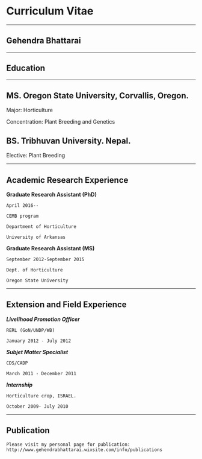 # Curriculum Vitae
----------------------

## Gehendra Bhattarai
----------------------

## Education
-------------------------

## MS. **Oregon State University, Corvallis, Oregon.**
Major: Horticulture
 
Concentration: Plant Breeding and Genetics

## **BS. Tribhuvan University. Nepal.**
Elective: Plant Breeding

----------------------------------------------------

## Academic Research Experience

**Graduate Research Assistant (PhD)**

	April 2016--

	CEMB program

	Department of Horticulture

	University of Arkansas

**Graduate Research Assistant (MS)**

	September 2012-September 2015

	Dept. of Horticulture
	
	Oregon State University
-------------------------------------------------

## Extension and Field Experience
***Livelihood Promotion Officer***

	RERL (GoN/UNDP/WB)

	January 2012 - July 2012


***Subjet Matter Specialist***

	CDS/CADP

	March 2011 - December 2011


***Internship***

	Horticulture crop, ISRAEL.

	October 2009- July 2010
_____________________________________________________
## Publication
	Please visit my personal page for publication: http://www.gehendrabhattarai.wixsite.com/info/publications

